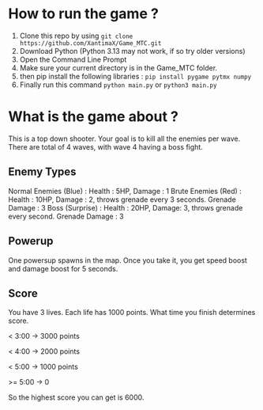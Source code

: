 # How to run the game ?
1) Clone this repo by using `git clone https://github.com/XantimaX/Game_MTC.git`
2) Download Python (Python 3.13 may not work, if so try older versions)
3) Open the Command Line Prompt
4) Make sure your current directory is in the Game_MTC folder.
5) then pip install the following libraries :
   `pip install pygame pytmx numpy`
6) Finally run this command
   `python main.py` or `python3 main.py`

# What is the game about ?
This is a top down shooter. Your goal is to kill all the enemies per wave. There are total of 4 waves, with wave 4 having a boss fight.

## Enemy Types
Normal Enemies (Blue) : Health : 5HP, Damage : 1 
Brute Enemies (Red) : Health : 10HP, Damage : 2, throws grenade every 3 seconds. Grenade Damage : 3
Boss (Surprise) : Health : 20HP, Damage: 3, throws grenade every second. Grenade Damage : 3

## Powerup
One powersup spawns in the map. Once you take it, you get speed boost and damage boost for 5 seconds.

## Score 
You have 3 lives. Each life has 1000 points.
What time you finish determines score.

< 3:00 -> 3000 points

< 4:00 -> 2000 points

< 5:00 -> 1000 points

\>= 5:00 -> 0

So the highest score you can get is 6000.


